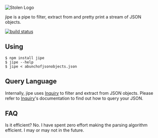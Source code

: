 ![Stolen Logo](http://i.imgur.com/L6qW35a.png)

jipe is a pipe to filter, extract from and pretty print a stream of JSON
objects.

[![build status](https://secure.travis-ci.org/dokipen/jipe.png)](http://travis-ci.org/dokipen/jipe)

## Using

    $ npm install jipe
    $ jipe --help
    $ jipe < abunchofjsonobjects.json

## Query Language

Internally, jipe uses [Inquiry](http://bigeasy.github.io/inquiry/) to filter and extract from JSON objects. Please refer to [Inquiry](http://bigeasy.github.io/inquiry/)'s documentation to find out how to query your JSON.

## FAQ

Is it efficient? No. I have spent zero effort making the parsing algorithm
efficient. I may or may not in the future.
